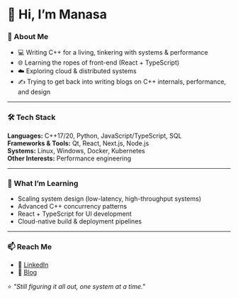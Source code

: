 # 👋 Hi, I’m Manasa

### 🚀 About Me
- 💻 Writing C++ for a living, tinkering with systems & performance  
- 🌐 Learning the ropes of front-end (React + TypeScript)  
- ☁️ Exploring cloud & distributed systems  
- ✍️ Trying to get back into writing blogs on C++ internals, performance, and design  

---

### 🛠️ Tech Stack
**Languages:** C++17/20, Python, JavaScript/TypeScript, SQL  
**Frameworks & Tools:** Qt, React, Next.js, Node.js  
**Systems:** Linux, Windows, Docker, Kubernetes  
**Other Interests:** Performance engineering  

---

### 🌱 What I’m Learning
- Scaling system design (low-latency, high-throughput systems)  
- Advanced C++ concurrency patterns  
- React + TypeScript for UI development  
- Cloud-native build & deployment pipelines  

---

### 📫 Reach Me
- 💼 [LinkedIn](https://www.linkedin.com/in/manasa-kalaga/) 
- 📝 [Blog](https://medium.com/@mksighs)

⭐️ *"Still figuring it all out, one system at a time."*
